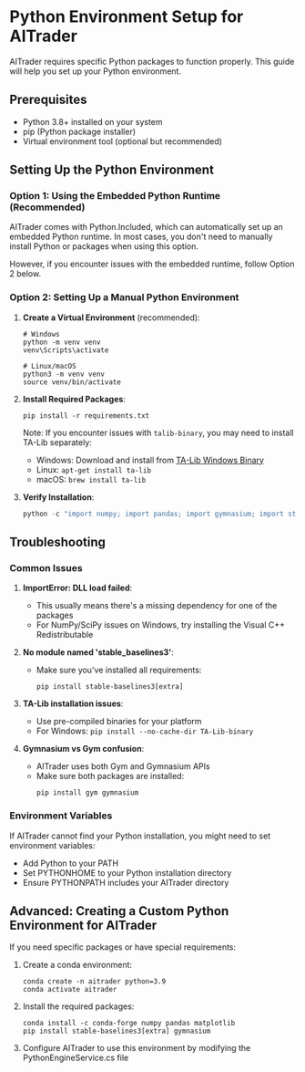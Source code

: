 # Python Environment Setup for AITrader

AITrader requires specific Python packages to function properly. This guide will help you set up your Python environment.

## Prerequisites

- Python 3.8+ installed on your system
- pip (Python package installer)
- Virtual environment tool (optional but recommended)

## Setting Up the Python Environment

### Option 1: Using the Embedded Python Runtime (Recommended)

AITrader comes with Python.Included, which can automatically set up an embedded Python runtime. In most cases, you don't need to manually install Python or packages when using this option.

However, if you encounter issues with the embedded runtime, follow Option 2 below.

### Option 2: Setting Up a Manual Python Environment

1. **Create a Virtual Environment** (recommended):
   ```
   # Windows
   python -m venv venv
   venv\Scripts\activate

   # Linux/macOS
   python3 -m venv venv
   source venv/bin/activate
   ```

2. **Install Required Packages**:
   ```
   pip install -r requirements.txt
   ```

   Note: If you encounter issues with `talib-binary`, you may need to install TA-Lib separately:
   - Windows: Download and install from [TA-Lib Windows Binary](https://www.lfd.uci.edu/~gohlke/pythonlibs/#ta-lib)
   - Linux: `apt-get install ta-lib`
   - macOS: `brew install ta-lib`

3. **Verify Installation**:
   ```python
   python -c "import numpy; import pandas; import gymnasium; import stable_baselines3; print('All packages imported successfully!')"
   ```

## Troubleshooting

### Common Issues

1. **ImportError: DLL load failed**:
   - This usually means there's a missing dependency for one of the packages
   - For NumPy/SciPy issues on Windows, try installing the Visual C++ Redistributable

2. **No module named 'stable_baselines3'**:
   - Make sure you've installed all requirements:
     ```
     pip install stable-baselines3[extra]
     ```

3. **TA-Lib installation issues**:
   - Use pre-compiled binaries for your platform
   - For Windows: `pip install --no-cache-dir TA-Lib-binary`

4. **Gymnasium vs Gym confusion**:
   - AITrader uses both Gym and Gymnasium APIs
   - Make sure both packages are installed:
     ```
     pip install gym gymnasium
     ```

### Environment Variables

If AITrader cannot find your Python installation, you might need to set environment variables:

- Add Python to your PATH
- Set PYTHONHOME to your Python installation directory
- Ensure PYTHONPATH includes your AITrader directory

## Advanced: Creating a Custom Python Environment for AITrader

If you need specific packages or have special requirements:

1. Create a conda environment:
   ```
   conda create -n aitrader python=3.9
   conda activate aitrader
   ```

2. Install the required packages:
   ```
   conda install -c conda-forge numpy pandas matplotlib
   pip install stable-baselines3[extra] gymnasium
   ```

3. Configure AITrader to use this environment by modifying the PythonEngineService.cs file